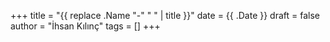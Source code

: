 +++
title = "{{ replace .Name "-" " " | title }}"
date = {{ .Date }}
draft = false
author = "İhsan Kılınç"
tags = []
+++


